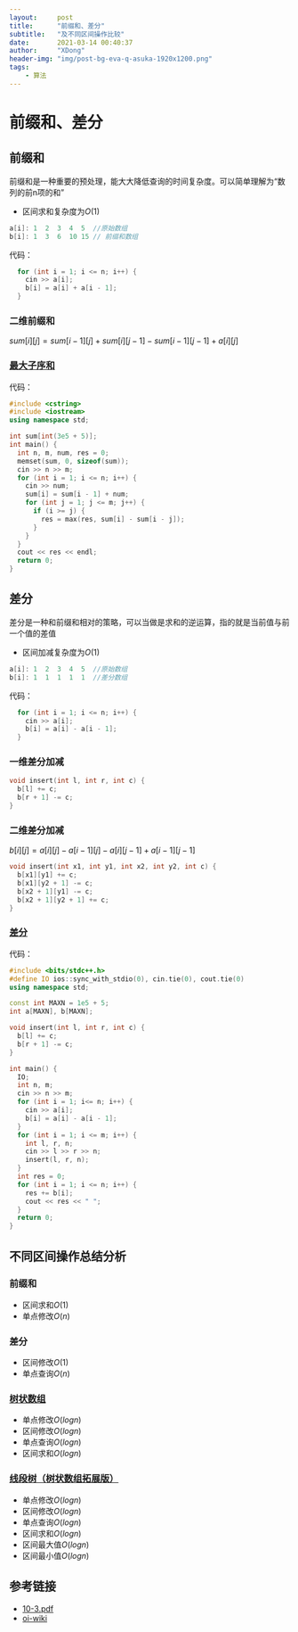 ```yaml
---
layout:     post
title:      "前缀和、差分"
subtitle:   "及不同区间操作比较"
date:       2021-03-14 00:40:37
author:     "XDong"
header-img: "img/post-bg-eva-q-asuka-1920x1200.png"
tags:
    - 算法
---
```



# 前缀和、差分

## 前缀和

前缀和是一种重要的预处理，能大大降低查询的时间复杂度。可以简单理解为“数列的前n项的和”

- 区间求和复杂度为$O(1)$

```cpp
a[i]: 1  2  3  4  5  //原始数组
b[i]: 1  3  6  10 15 // 前缀和数组
```

代码：

```cpp
  for (int i = 1; i <= n; i++) {
    cin >> a[i];
    b[i] = a[i] + a[i - 1];
  }
```

### 二维前缀和

$sum[i][j] = sum[i - 1][j] + sum[i][j - 1] - sum[i - 1][j - 1] + a[i][j]$

### [最大子序和](https://www.acwing.com/problem/content/137/)

代码：
```cpp
#include <cstring>
#include <iostream>
using namespace std;

int sum[int(3e5 + 5)];
int main() {
  int n, m, num, res = 0;
  memset(sum, 0, sizeof(sum));
  cin >> n >> m;
  for (int i = 1; i <= n; i++) {
    cin >> num;
    sum[i] = sum[i - 1] + num;
    for (int j = 1; j <= m; j++) {
      if (i >= j) {
        res = max(res, sum[i] - sum[i - j]);
      }
    }
  }
  cout << res << endl;
  return 0;
}
```

## 差分

差分是一种和前缀和相对的策略，可以当做是求和的逆运算，指的就是当前值与前一个值的差值

- 区间加减复杂度为$O(1)$

```cpp
a[i]: 1  2  3  4  5  //原始数组
b[i]: 1  1  1  1  1  //差分数组
```

代码：

```cpp
  for (int i = 1; i <= n; i++) {
    cin >> a[i];
    b[i] = a[i] - a[i - 1];
  }
```

### 一维差分加减

```cpp
void insert(int l, int r, int c) {
  b[l] += c;
  b[r + 1] -= c;
}
```

### 二维差分加减

$b[i][j] = a[i][j] - a[i - 1][j] - a[i][j - 1] + a[i - 1][j - 1]$

```cpp
void insert(int x1, int y1, int x2, int y2, int c) {
  b[x1][y1] += c;
  b[x1][y2 + 1] -= c;
  b[x2 + 1][y1] -= c;
  b[x2 + 1][y2 + 1] += c; 
}
```

### [差分](https://www.acwing.com/problem/content/799/)

代码：

```cpp
#include <bits/stdc++.h>
#define IO ios::sync_with_stdio(0), cin.tie(0), cout.tie(0)
using namespace std;

const int MAXN = 1e5 + 5;
int a[MAXN], b[MAXN];

void insert(int l, int r, int c) {
  b[l] += c;
  b[r + 1] -= c;
}

int main() {
  IO;
  int n, m;
  cin >> n >> m;
  for (int i = 1; i<= n; i++) {
    cin >> a[i];
    b[i] = a[i] - a[i - 1];
  }
  for (int i = 1; i <= m; i++) {
    int l, r, n;
    cin >> l >> r >> n;
    insert(l, r, n);
  }
  int res = 0;
  for (int i = 1; i <= n; i++) {
    res += b[i];
    cout << res << " ";
  }
  return 0;
}
```

## 不同区间操作总结分析

### 前缀和

- 区间求和$O(1)$
- 单点修改$O(n)$

### 差分

- 区间修改$O(1)$
- 单点查询$O(n)$

### [树状数组](https://xdong.site/2020/11/20/binary-index-tree/)

- 单点修改$O(logn)$
- 区间修改$O(logn)$
- 单点查询$O(logn)$
- 区间求和$O(logn)$

### [线段树（树状数组拓展版）](https://xdong.site/2020/11/15/segment-tree/)

- 单点修改$O(logn)$
- 区间修改$O(logn)$
- 单点查询$O(logn)$
- 区间求和$O(logn)$
- 区间最大值$O(logn)$
- 区间最小值$O(logn)$

## 参考链接

- [10-3.pdf](/pdf/10.3.pdf)
- [oi-wiki](https://oi-wiki.org/)